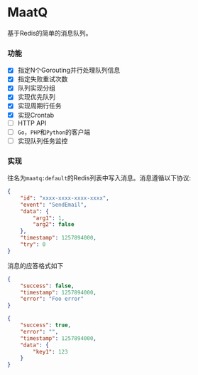 MaatQ
===

基于Redis的简单的消息队列。

### 功能

* [x] 指定N个Gorouting并行处理队列信息
* [x] 指定失败重试次数
* [x] 队列实现分组
* [x] 实现优先队列
* [x] 实现周期行任务
* [x] 实现Crontab
* [ ] HTTP API
* [ ] `Go`，`PHP`和`Python`的客户端
* [ ] 实现队列任务监控

### 实现

往名为`maatq:default`的Redis列表中写入消息。消息遵循以下协议:

``` json
{
    "id": "xxxx-xxxx-xxxx-xxxx",
    "event": "SendEmail",
    "data": {
        "arg1": 1,
        "arg2": false
    },
    "timestamp": 1257894000,
    "try": 0
}
```

消息的应答格式如下

``` json
{
    "success": false,
    "timestamp": 1257894000,
    "error": "Foo error"
}

{
    "success": true,
    "error": "",
    "timestamp": 1257894000,
    "data": {
        "key1": 123
    }
}
```
